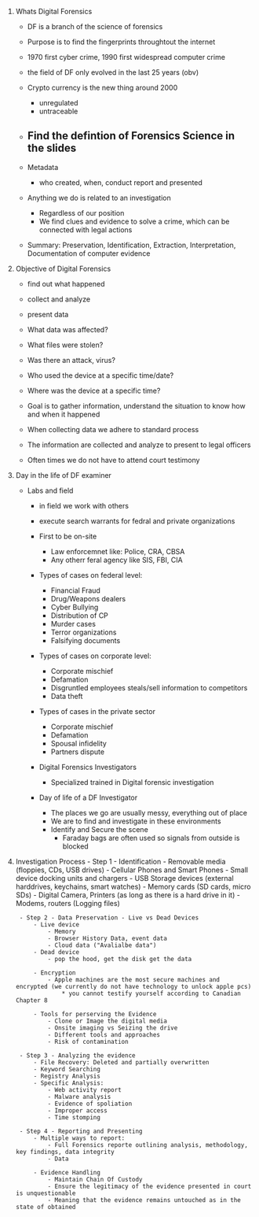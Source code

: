1. Whats Digital Forensics
	- DF is a branch of the science of forensics
	- Purpose is to find the fingerprints throughtout the internet
	- 1970 first cyber crime, 1990 first widespread computer crime
	- the field of DF only evolved in the last 25 years (obv)
	- Crypto currency is the new thing around 2000
		- unregulated 
		- untraceable

	- Find the defintion of Forensics Science in the slides
		- 
	
	- Metadata
		- who created, when, conduct report and presented 
	
	- Anything we do is related to an investigation
		- Regardless of our position
		- We find clues and evidence to solve a crime, which can be connected with legal actions

	- Summary: Preservation, Identification, Extraction, Interpretation, Documentation of computer evidence

2. Objective of Digital Forensics
	- find out what happened
	- collect and analyze
	- present data

	- What data was affected?
	- What files were stolen?
	- Was there an attack, virus?
	- Who used the device at a specific time/date?
	- Where was the device at a specific time?

	- Goal is to gather information, understand the situation to know how and when it happened
	- When collecting data we adhere to standard process
	- The information are collected and analyze to present to legal officers
	- Often times we do not have to attend court testimony

3. Day in the life of DF examiner
	- Labs and field
		- in field we work with others
		- execute search warrants for fedral and private organizations
		- First to be on-site
			- Law enforcemnet like: Police, CRA, CBSA
			- Any otherr feral agency like SIS, FBI, CIA

		- Types of cases on federal level:
			- Financial Fraud
			- Drug/Weapons dealers
			- Cyber Bullying
			- Distribution of CP
			- Murder cases
			- Terror organizations
			- Falsifying documents

		- Types of cases on corporate level:
			- Corporate mischief
			- Defamation
			- Disgruntled employees steals/sell information to competitors
			- Data theft

		- Types of cases in the private sector
			- Corporate mischief
			- Defamation
			- Spousal infidelity
			- Partners dispute

 		- Digital Forensics Investigators
			- Specialized trained in Digital forensic investigation

		- Day of life of a DF Investigator
			- The places we go are usually messy, everything out of place
			- We are to find and investigate in these environments
			- Identify and Secure the scene
				- Faraday bags are often used so signals from outside is blocked
			
3. Investigation Process
		- Step 1 - Identification
			- Removable media (floppies, CDs, USB drives)
			- Cellular Phones and Smart Phones
			- Small device docking units and chargers
			- USB Storage devices (external harddrives, keychains, smart watches)
			- Memory cards (SD cards, micro SDs)
			- Digital Camera, Printers (as long as there is a hard drive in it)
			- Modems, routers (Logging files)
		
		- Step 2 - Data Preservation - Live vs Dead Devices
			- Live device 
				- Memory
				- Browser History Data, event data
				- Cloud data ("Avalialbe data")
			- Dead device
				- pop the hood, get the disk get the data
			
			- Encryption
				- Apple machines are the most secure machines and encrypted (we currently do not have technology to unlock apple pcs)
					* you cannot testify yourself according to Canadian Chapter 8

			- Tools for perserving the Evidence
				- Clone or Image the digital media
				- Onsite imaging vs Seizing the drive
				- Different tools and approaches
				- Risk of contamination

		- Step 3 - Analyzing the evidence
			- File Recovery: Deleted and partially overwritten
			- Keyword Searching 
			- Registry Analysis
			- Specific Analysis:
				- Web activity report
				- Malware analysis
				- Evidence of spoliation
				- Improper access
				- Time stomping

		- Step 4 - Reporting and Presenting
			- Multiple ways to report:
				- Full Forensics reporte outlining analysis, methodology, key findings, data integrity
				- Data

			- Evidence Handling
				- Maintain Chain Of Custody
				- Ensure the legitimacy of the evidence presented in court is unquestionable
				- Meaning that the evidence remains untouched as in the state of obtained




















